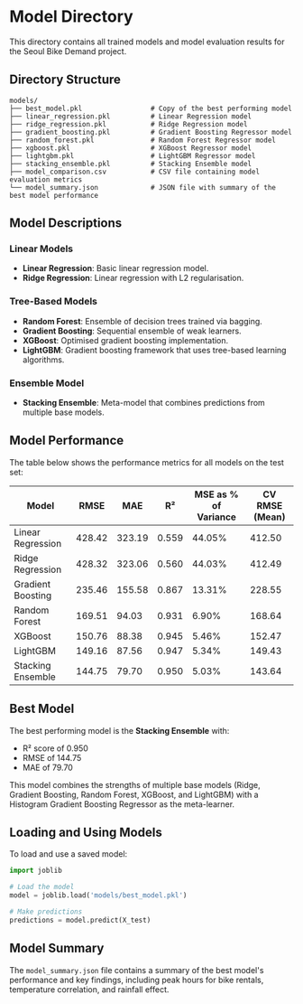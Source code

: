 # Model Directory

This directory contains all trained models and model evaluation results for the Seoul Bike Demand project.

## Directory Structure

```
models/
├── best_model.pkl                 # Copy of the best performing model
├── linear_regression.pkl          # Linear Regression model
├── ridge_regression.pkl           # Ridge Regression model
├── gradient_boosting.pkl          # Gradient Boosting Regressor model
├── random_forest.pkl              # Random Forest Regressor model
├── xgboost.pkl                    # XGBoost Regressor model
├── lightgbm.pkl                   # LightGBM Regressor model
├── stacking_ensemble.pkl          # Stacking Ensemble model
├── model_comparison.csv           # CSV file containing model evaluation metrics
└── model_summary.json             # JSON file with summary of the best model performance
```

## Model Descriptions

### Linear Models
- **Linear Regression**: Basic linear regression model.
- **Ridge Regression**: Linear regression with L2 regularisation.

### Tree-Based Models
- **Random Forest**: Ensemble of decision trees trained via bagging.
- **Gradient Boosting**: Sequential ensemble of weak learners.
- **XGBoost**: Optimised gradient boosting implementation.
- **LightGBM**: Gradient boosting framework that uses tree-based learning algorithms.

### Ensemble Model
- **Stacking Ensemble**: Meta-model that combines predictions from multiple base models.

## Model Performance

The table below shows the performance metrics for all models on the test set:

| Model               | RMSE    | MAE    | R²     | MSE as % of Variance | CV RMSE (Mean) |
|---------------------|---------|--------|--------|----------------------|----------------|
| Linear Regression   | 428.42  | 323.19 | 0.559  | 44.05%               | 412.50         |
| Ridge Regression    | 428.32  | 323.06 | 0.560  | 44.03%               | 412.49         |
| Gradient Boosting   | 235.46  | 155.58 | 0.867  | 13.31%               | 228.55         |
| Random Forest       | 169.51  | 94.03  | 0.931  | 6.90%                | 168.64         |
| XGBoost             | 150.76  | 88.38  | 0.945  | 5.46%                | 152.47         |
| LightGBM            | 149.16  | 87.56  | 0.947  | 5.34%                | 149.43         |
| Stacking Ensemble   | 144.75  | 79.70  | 0.950  | 5.03%                | 143.64         |

## Best Model

The best performing model is the **Stacking Ensemble** with:
- R² score of 0.950
- RMSE of 144.75
- MAE of 79.70

This model combines the strengths of multiple base models (Ridge, Gradient Boosting, Random Forest, XGBoost, and LightGBM) with a Histogram Gradient Boosting Regressor as the meta-learner.

## Loading and Using Models

To load and use a saved model:

```python
import joblib

# Load the model
model = joblib.load('models/best_model.pkl')

# Make predictions
predictions = model.predict(X_test)
```

## Model Summary

The `model_summary.json` file contains a summary of the best model's performance and key findings, including peak hours for bike rentals, temperature correlation, and rainfall effect.
